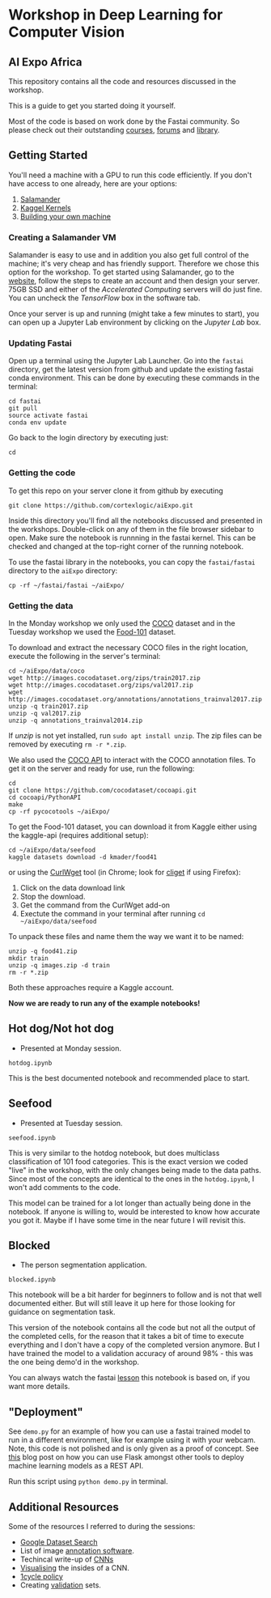 # Workshop in Deep Learning for Computer Vision
## AI Expo Africa 

This repository contains all the code and resources discussed in the workshop. 

This is a guide to get you started doing it yourself.

Most of the code is based on work done by the Fastai community. So please check out their outstanding [courses](http://course.fast.ai/), [forums](http://forums.fast.ai/) and [library](https://github.com/fastai/fastai).


## Getting Started

You'll need a machine with a GPU to run this code efficiently. If you don't have access to one already, here are your options:

1. [Salamander](https://salamander.ai/)
2. [Kaggel Kernels](https://www.kaggle.com/kernels)
3. [Building your own machine](http://forums.fast.ai/t/build-your-deep-learning-box-wiki-thread/13536)


### Creating a Salamander VM

Salamander is easy to use and in addition you also get full control of the machine; it's very cheap and has friendly support. Therefore we chose this option for the workshop. To get started using Salamander, go to the [website](https://salamander.ai/), follow the steps to create an account and then design your server. 75GB SSD and either of the *Accelerated Computing* servers will do just fine. You can uncheck the *TensorFlow* box in the software tab. 

Once your server is up and running (might take a few minutes to start), you can open up a Jupyter Lab environment by clicking on the *Jupyter Lab* box.


### Updating Fastai

Open up a terminal using the Jupyter Lab Launcher. Go into the `fastai` directory, get the latest version from github and update the existing fastai conda environment. This can be done by executing these commands in the terminal:

    cd fastai
    git pull
    source activate fastai
    conda env update
    
Go back to the login directory by executing just:

    cd    


### Getting the code

To get this repo on your server clone it from github by executing

    git clone https://github.com/cortexlogic/aiExpo.git
    
Inside this directory you'll find all the notebooks discussed and presented in the workshops. Double-click on any of them in the file browser sidebar to open. Make sure the notebook is runnning in the fastai kernel. This can be checked and changed at the top-right corner of the running notebook.

To use the fastai library in the notebooks, you can copy the `fastai/fastai` directory to the `aiExpo` directory:

    cp -rf ~/fastai/fastai ~/aiExpo/
    

### Getting the data

In the Monday workshop we only used the [COCO](http://cocodataset.org/#home) dataset and in the Tuesday workshop we used the [Food-101](https://www.kaggle.com/kmader/food41) dataset.

To download and extract the necessary COCO files in the right location, execute the following in the server's terminal:
    
    cd ~/aiExpo/data/coco
    wget http://images.cocodataset.org/zips/train2017.zip
    wget http://images.cocodataset.org/zips/val2017.zip
    wget http://images.cocodataset.org/annotations/annotations_trainval2017.zip
    unzip -q train2017.zip
    unzip -q val2017.zip
    unzip -q annotations_trainval2014.zip
    
If *unzip* is not yet installed, run `sudo apt install unzip`. The zip files can be removed by executing `rm -r *.zip`.

We also used the [COCO API](https://github.com/cocodataset/cocoapi) to interact with the COCO annotation files. To get it on the server and ready for use, run the following:

    cd 
    git clone https://github.com/cocodataset/cocoapi.git
    cd cocoapi/PythonAPI
    make
    cp -rf pycocotools ~/aiExpo/
    
To get the Food-101 dataset, you can download it from Kaggle either using the kaggle-api (requires additional setup):

    cd ~/aiExpo/data/seefood
    kaggle datasets download -d kmader/food41
    
or using the [CurlWget](https://chrome.google.com/webstore/detail/curlwget/jmocjfidanebdlinpbcdkcmgdifblncg?hl=en) tool (in Chrome; look for [cliget](https://addons.mozilla.org/en-US/firefox/addon/cliget/) if using Firefox):

1. Click on the data download link
2. Stop the download.
3. Get the command from the CurlWget add-on
4. Exectute the command in your terminal after running `cd ~/aiExpo/data/seefood`

To unpack these files and name them the way we want it to be named:

    unzip -q food41.zip
    mkdir train
    unzip -q images.zip -d train
    rm -r *.zip

Both these approaches require a Kaggle account.

    
**Now we are ready to run any of the example notebooks!**


## Hot dog/Not hot dog

+ Presented at Monday session.

`hotdog.ipynb`

This is the best documented notebook and recommended place to start.


## Seefood

+ Presented at Tuesday session.

`seefood.ipynb`

This is very similar to the hotdog notebook, but does multiclass classification of 101 food categories. This is the exact version we coded "live" in the workshop, with the only changes being made to the data paths. Since most of the concepts are identical to the ones in the `hotdog.ipynb`, I won't add comments to the code.

This model can be trained for a lot longer than actually being done in the notebook. If anyone is willing to, would be interested to know how accurate you got it. Maybe if I have some time in the near future I will revisit this.


## Blocked

+ The person segmentation application.

`blocked.ipynb`

This notebook will be a bit harder for beginners to follow and is not that well documented either. But will still leave it up here for those looking for guidance on segmentation task.

This version of the notebook contains all the code but not all the output of the completed cells, for the reason that it takes a bit of time to execute everything and I don't have a copy of the completed version anymore. But I have trained the model to a validation accuracy of around 98% - this was the one being demo'd in the workshop.

You can always watch the fastai [lesson](http://course.fast.ai/lessons/lesson14.html) this notebook is based on, if you want more details. 


## "Deployment"

See `demo.py` for an example of how you can use a fastai trained model to run in a different environment, like for example using it with your webcam. Note, this code is not polished and is only given as a proof of concept. See [this](https://towardsdatascience.com/deploying-a-machine-learning-model-as-a-rest-api-4a03b865c166) blog post on how you can use Flask amongst other tools to deploy machine learning models as a REST API.

Run this script using `python demo.py` in terminal.


## Additional Resources

Some of the resources I referred to during the sessions:

+ [Google Dataset Search](https://toolbox.google.com/datasetsearch)
+ List of image [annotation software](https://en.wikipedia.org/wiki/List_of_manual_image_annotation_tools).
+ Techincal write-up of [CNNs](http://cs231n.github.io/convolutional-networks/)
+ [Visualising](https://distill.pub/2018/building-blocks/) the insides of a CNN.
+ [1cycle policy](https://sgugger.github.io/the-1cycle-policy.html#the-1cycle-policy)
+ Creating [validation](http://www.fast.ai/2017/11/13/validation-sets/) sets.
